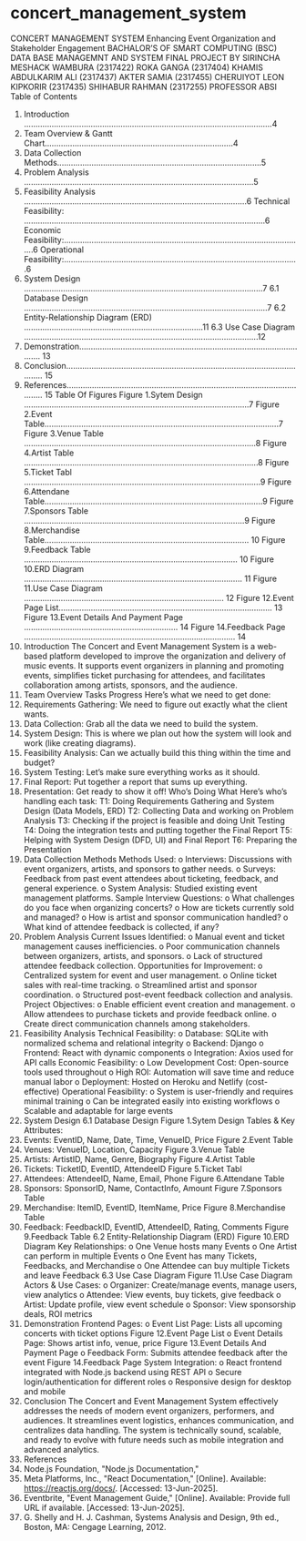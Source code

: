 # concert_management_system  
 CONCERT MANAGEMENT SYSTEM
 Enhancing Event Organization and Stakeholder Engagement
BACHALOR’S OF SMART COMPUTING (BSC)
DATA BASE MANAGEMNT AND SYSTEM
FINAL PROJECT
BY
SIRINCHA MESHACK WAMBURA (2317422)
ROKA GANGA (2317404)
KHAMIS ABDULKARIM ALI (2317437)
AKTER SAMIA (2317455)
CHERUIYOT LEON KIPKORIR (2317435) 
SHIHABUR RAHMAN (2317255)
PROFESSOR ABSI
Table of Contents
1. Introduction ............................................................................................................4
2. Team Overview & Gantt Chart..................................................................................4
3. Data Collection Methods.........................................................................................5
4. Problem Analysis ....................................................................................................5
5. Feasibility Analysis .................................................................................................6
Technical Feasibility: .........................................................................................................6
Economic Feasibility:.........................................................................................................6
Operational Feasibility:......................................................................................................6
6. System Design ........................................................................................................7
6.1 Database Design ..........................................................................................................7
6.2 Entity-Relationship Diagram (ERD) ..............................................................................11
6.3 Use Case Diagram ......................................................................................................12
7. Demonstration...................................................................................................... 13
8. Conclusion............................................................................................................ 15
9. References............................................................................................................ 15
Table Of Figures
Figure 1.Sytem Design ..................................................................................................7
Figure 2.Event Table......................................................................................................7
Figure 3.Venue Table .....................................................................................................8
Figure 4.Artist Table ......................................................................................................8
Figure 5.Ticket Tabl .......................................................................................................9
Figure 6.Attendane Table...............................................................................................9
Figure 7.Sponsors Table ................................................................................................9
Figure 8.Merchandise Table......................................................................................... 10
Figure 9.Feedback Table ............................................................................................. 10
Figure 10.ERD Diagram ............................................................................................... 11
Figure 11.Use Case Diagram ....................................................................................... 12
Figure 12.Event Page List............................................................................................. 13
Figure 13.Event Details And Payment Page ................................................................... 14
Figure 14.Feedback Page ............................................................................................ 14
1. Introduction
The Concert and Event Management System is a web-based platform developed to
improve the organization and delivery of music events. It supports event organizers in
planning and promoting events, simplifies ticket purchasing for attendees, and facilitates
collaboration among artists, sponsors, and the audience.
2. Team Overview
Tasks Progress
Here’s what we need to get done:
1. Requirements Gathering: We need to figure out exactly what the client wants.
2. Data Collection: Grab all the data we need to build the system.
3. System Design: This is where we plan out how the system will look and work (like
creating
diagrams).
4. Feasibility Analysis: Can we actually build this thing within the time and budget?
5. System Testing: Let’s make sure everything works as it should.
6. Final Report: Put together a report that sums up everything.
7. Presentation: Get ready to show it off!
Who’s Doing What
Here’s who’s handling each task:
T1: Doing Requirements Gathering and System Design (Data Models, ERD)
T2: Collecting Data and working on Problem Analysis
T3: Checking if the project is feasible and doing Unit Testing
T4: Doing the integration tests and putting together the Final Report
T5: Helping with System Design (DFD, UI) and Final Report
T6: Preparing the Presentation
3. Data Collection Methods
Methods Used:
o Interviews: Discussions with event organizers, artists, and sponsors to gather
needs.
o Surveys: Feedback from past event attendees about ticketing, feedback, and
general experience.
o System Analysis: Studied existing event management platforms.
Sample Interview Questions:
o What challenges do you face when organizing concerts?
o How are tickets currently sold and managed?
o How is artist and sponsor communication handled?
o What kind of attendee feedback is collected, if any?
4. Problem Analysis
Current Issues Identified:
o Manual event and ticket management causes inefficiencies.
o Poor communication channels between organizers, artists, and sponsors.
o Lack of structured attendee feedback collection.
Opportunities for Improvement:
o Centralized system for event and user management.
o Online ticket sales with real-time tracking.
o Streamlined artist and sponsor coordination.
o Structured post-event feedback collection and analysis.
Project Objectives:
o Enable efficient event creation and management.
o Allow attendees to purchase tickets and provide feedback online.
o Create direct communication channels among stakeholders.
5. Feasibility Analysis
Technical Feasibility:
o Database: SQLite with normalized schema and relational integrity
o Backend: Django
o Frontend: React with dynamic components
o Integration: Axios used for API calls
Economic Feasibility:
o Low Development Cost: Open-source tools used throughout
o High ROI: Automation will save time and reduce manual labor
o Deployment: Hosted on Heroku and Netlify (cost-effective)
Operational Feasibility:
o System is user-friendly and requires minimal training
o Can be integrated easily into existing workflows
o Scalable and adaptable for large events
6. System Design
6.1 Database Design
Figure 1.Sytem Design
Tables & Key Attributes:
1. Events:
EventID, Name, Date, Time, VenueID, Price
Figure 2.Event Table
2. Venues:
VenueID, Location, Capacity
Figure 3.Venue Table
3. Artists:
ArtistID, Name, Genre, Biography
Figure 4.Artist Table
4. Tickets:
TicketID, EventID, AttendeeID
Figure 5.Ticket Tabl
5. Attendees:
AttendeeID, Name, Email, Phone
Figure 6.Attendane Table
6. Sponsors:
SponsorID, Name, ContactInfo, Amount
Figure 7.Sponsors Table
7. Merchandise:
ItemID, EventID, ItemName, Price
Figure 8.Merchandise Table
8. Feedback:
FeedbackID, EventID, AttendeeID, Rating, Comments
Figure 9.Feedback Table
6.2 Entity-Relationship Diagram (ERD)
Figure 10.ERD Diagram
Key Relationships:
o One Venue hosts many Events
o One Artist can perform in multiple Events
o One Event has many Tickets, Feedbacks, and Merchandise
o One Attendee can buy multiple Tickets and leave Feedback
6.3 Use Case Diagram
Figure 11.Use Case Diagram
Actors & Use Cases:
o Organizer: Create/manage events, manage users, view analytics
o Attendee: View events, buy tickets, give feedback
o Artist: Update profile, view event schedule
o Sponsor: View sponsorship deals, ROI metrics
7. Demonstration
Frontend Pages:
o Event List Page: Lists all upcoming concerts with ticket options
Figure 12.Event Page List
o Event Details Page: Shows artist info, venue, price
Figure 13.Event Details And Payment Page
o Feedback Form: Submits attendee feedback after the event
Figure 14.Feedback Page
System Integration:
o React frontend integrated with Node.js backend using REST API
o Secure login/authentication for different roles
o Responsive design for desktop and mobile
8. Conclusion
The Concert and Event Management System effectively addresses the needs of modern
event organizers, performers, and audiences. It streamlines event logistics, enhances
communication, and centralizes data handling. The system is technically sound, scalable,
and ready to evolve with future needs such as mobile integration and advanced analytics.
9. References
1. Node.js Foundation, "Node.js Documentation,"
2. Meta Platforms, Inc., "React Documentation," [Online]. Available:
https://reactjs.org/docs/. [Accessed: 13-Jun-2025].
3. Eventbrite, "Event Management Guide," [Online]. Available: Provide full URL if
available. [Accessed: 13-Jun-2025].
4. G. Shelly and H. J. Cashman, Systems Analysis and Design, 9th ed., Boston, MA:
Cengage Learning, 2012.

